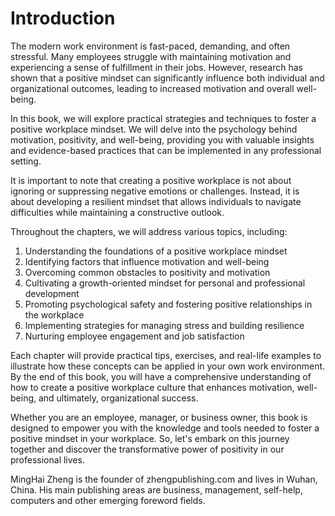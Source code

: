 # Introduction

The modern work environment is fast-paced, demanding, and often stressful. Many employees struggle with maintaining motivation and experiencing a sense of fulfillment in their jobs. However, research has shown that a positive mindset can significantly influence both individual and organizational outcomes, leading to increased motivation and overall well-being.

In this book, we will explore practical strategies and techniques to foster a positive workplace mindset. We will delve into the psychology behind motivation, positivity, and well-being, providing you with valuable insights and evidence-based practices that can be implemented in any professional setting.

It is important to note that creating a positive workplace is not about ignoring or suppressing negative emotions or challenges. Instead, it is about developing a resilient mindset that allows individuals to navigate difficulties while maintaining a constructive outlook.

Throughout the chapters, we will address various topics, including:

1. Understanding the foundations of a positive workplace mindset
2. Identifying factors that influence motivation and well-being
3. Overcoming common obstacles to positivity and motivation
4. Cultivating a growth-oriented mindset for personal and professional development
5. Promoting psychological safety and fostering positive relationships in the workplace
6. Implementing strategies for managing stress and building resilience
7. Nurturing employee engagement and job satisfaction

Each chapter will provide practical tips, exercises, and real-life examples to illustrate how these concepts can be applied in your own work environment. By the end of this book, you will have a comprehensive understanding of how to create a positive workplace culture that enhances motivation, well-being, and ultimately, organizational success.

Whether you are an employee, manager, or business owner, this book is designed to empower you with the knowledge and tools needed to foster a positive mindset in your workplace. So, let's embark on this journey together and discover the transformative power of positivity in our professional lives.

MingHai Zheng is the founder of zhengpublishing.com and lives in Wuhan, China. His main publishing areas are business, management, self-help, computers and other emerging foreword fields.
